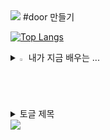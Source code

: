 <img src="https://capsule-render.vercel.app/api?type=waving&color=BDBDC8&height=150&section=header" />
#door 만들기

[![Top Langs](https://github-readme-stats.vercel.app/api/top-langs/?username=mzznzz)](https://github.com/anuraghazra/github-readme-stats)

<details>
<summary>
  <img src="https://raw.githubusercontent.com/Tarikul-Islam-Anik/Animated-Fluent-Emojis/master/Emojis/Hand%20gestures/Eyes.png" alt="Eyes" width="2%" /> 내가 지금 배우는 ... 
</summary>
   <br>
  
![html](https://img.shields.io/badge/HTML5-E34F26?style=for-the-badge&logo=html5&logoColor=white) 

![css](https://img.shields.io/badge/CSS-239120?&style=for-the-badge&logo=css3&logoColor=white) 

</details>


<details>
<summary>
  토글 제목
</summary>
   토글 안 내용
</details>

<img src="https://capsule-render.vercel.app/api?type=waving&color=BDBDC8&height=150&section=footer" />
